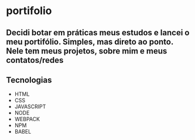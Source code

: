 # portifolio

## Decidi botar em práticas meus estudos e lancei o meu portifólio. Simples, mas direto ao ponto. Nele tem meus projetos, sobre mim e meus contatos/redes

## Tecnologias
- HTML
- CSS
- JAVASCRIPT
- NODE
- WEBPACK
- NPM
- BABEL
